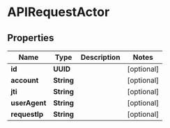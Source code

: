 

# APIRequestActor


## Properties

| Name | Type | Description | Notes |
|------------ | ------------- | ------------- | -------------|
|**id** | **UUID** |  |  [optional] |
|**account** | **String** |  |  [optional] |
|**jti** | **String** |  |  [optional] |
|**userAgent** | **String** |  |  [optional] |
|**requestIp** | **String** |  |  [optional] |



